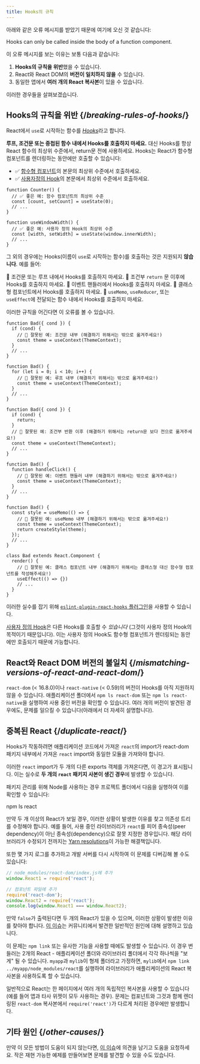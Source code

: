```yaml
---
title: Hooks의 규칙
---
```


아래와 같은 오류 메시지를 받았기 때문에 여기에 오신 것 같습니다:

<ConsoleBlock level="error">

Hooks can only be called inside the body of a function component.

</ConsoleBlock>

이 오류 메시지를 보는 이유는 보통 다음과 같습니다:

1. **Hooks의 규칙을 위반**했을 수 있습니다.
2. React와 React DOM의 **버전이 일치하지 않을** 수 있습니다.
3. 동일한 앱에서 **여러 개의 React 복사본**이 있을 수 있습니다.

이러한 경우들을 살펴보겠습니다.

## Hooks의 규칙을 위반 {/*breaking-rules-of-hooks*/}

React에서 `use`로 시작하는 함수를 [*Hooks*](/reference/react)라고 합니다.

**루프, 조건문 또는 중첩된 함수 내에서 Hooks를 호출하지 마세요.** 대신 Hooks를 항상 React 함수의 최상위 수준에서, return문 전에 사용하세요. Hooks는 React가 함수형 컴포넌트를 렌더링하는 동안에만 호출할 수 있습니다:

* ✅ [함수형 컴포넌트](/learn/your-first-component)의 본문의 최상위 수준에서 호출하세요.
* ✅ [사용자정의 Hook](/learn/reusing-logic-with-custom-hooks)의 본문에서 최상위 수준에서 호출하세요.

```js{2-3,8-9}
function Counter() {
  // ✅ 좋은 예: 함수 컴포넌트의 최상위 수준
  const [count, setCount] = useState(0);
  // ...
}

function useWindowWidth() {
  // ✅ 좋은 예: 사용자 정의 Hook의 최상위 수준
  const [width, setWidth] = useState(window.innerWidth);
  // ...
}
```

그 외의 경우에는 Hooks(이름이 `use`로 시작하는 함수)를 호출하는 것은 지원되지 **않습니다**. 예를 들어:

🔴 조건문 또는 루프 내에서 Hooks를 호출하지 마세요.
🔴 조건부 `return` 문 이후에 Hooks를 호출하지 마세요.
🔴 이벤트 핸들러에서 Hooks를 호출하지 마세요.
🔴 클래스형 컴포넌트에서 Hooks를 호출하지 마세요.
🔴 `useMemo`, `useReducer`, 또는 `useEffect`에 전달되는 함수 내에서 Hooks를 호출하지 마세요.

이러한 규칙을 어긴다면 이 오류를 볼 수 있습니다.

```js{3-4,11-12,20-21}
function Bad({ cond }) {
  if (cond) {
    // 🔴 잘못된 예: 조건문 내부 (해결하기 위해서는 밖으로 옮겨주세요!)
    const theme = useContext(ThemeContext);
  }
  // ...
}

function Bad() {
  for (let i = 0; i < 10; i++) {
    // 🔴 잘못된 예: 루프 내부 (해결하기 위해서는 밖으로 옮겨주세요!)
    const theme = useContext(ThemeContext);
  }
  // ...
}

function Bad({ cond }) {
  if (cond) {
    return;
  }
  // 🔴 잘못된 예: 조건부 반환 이후 (해결하기 위해서는 return문 보다 전으로 옮겨주세요!)
  const theme = useContext(ThemeContext);
  // ...
}

function Bad() {
  function handleClick() {
    // 🔴 잘못된 예: 이벤트 핸들러 내부 (해결하기 위해서는 밖으로 옮겨주세요!)
    const theme = useContext(ThemeContext);
  }
  // ...
}

function Bad() {
  const style = useMemo(() => {
    // 🔴 잘못된 예: useMemo 내부 (해결하기 위해서는 밖으로 옮겨주세요!)
    const theme = useContext(ThemeContext);
    return createStyle(theme);
  });
  // ...
}

class Bad extends React.Component {
  render() {
    // 🔴 잘못된 예: 클래스 컴포넌트 내부 (해결하기 위해서는 클래스형 대신 함수형 컴포넌트를 작성해주세요!)
    useEffect(() => {})
    // ...
  }
}
```

이러한 실수를 잡기 위해 [`eslint-plugin-react-hooks` 플러그인](https://www.npmjs.com/package/eslint-plugin-react-hooks)을 사용할 수 있습니다.

<Note>

[사용자 정의 Hook](/learn/reusing-logic-with-custom-hooks)은 다른 Hooks를 호출할 수 *있습니다* (그것이 사용자 정의 Hook의 목적이기 때문입니다). 이는 사용자 정의 Hook도 함수형 컴포넌트가 렌더링되는 동안에만 호출되기 때문에 가능합니다.

</Note>

## React와 React DOM 버전의 불일치 {/*mismatching-versions-of-react-and-react-dom*/}

`react-dom` (< 16.8.0)이나 `react-native` (< 0.59)의 버전이 Hooks를 아직 지원하지 않을 수 있습니다. 애플리케이션 폴더에서 `npm ls react-dom` 또는 `npm ls react-native`을 실행하여 사용 중인 버전을 확인할 수 있습니다. 여러 개의 버전이 발견된 경우에도, 문제를 일으킬 수 있습니다(아래에서 더 자세히 설명합니다).

## 중복된 React {/*duplicate-react*/}

Hooks가 작동하려면 애플리케이션 코드에서 가져온 `react`의 import가 react-dom 패키지 내부에서 가져온 `react` import와 동일한 모듈을 가져와야 합니다.

이러한 `react` import가 두 개의 다른 exports 객체를 가져온다면, 이 경고가 표시됩니다. 이는 실수로 **두 개의 `react` 패키지 사본이 생긴 경우**에 발생할 수 있습니다.

패키지 관리를 위해 Node를 사용하는 경우 프로젝트 폴더에서 다음을 실행하여 이를 확인할 수 있습니다:

<TerminalBlock>

npm ls react

</TerminalBlock>

만약 두 개 이상의 React가 보일 경우, 이러한 상황이 발생한 이유를 찾고 의존성 트리를 수정해야 합니다. 예를 들어, 사용 중인 라이브러리가 `react`를 피어 종속성(peer dependency)이 아닌 종속성(dependency)으로 잘못 지정한 경우입니다. 해당 라이브러리가 수정되기 전까지는 [Yarn resolutions](https://yarnpkg.com/lang/en/docs/selective-version-resolutions/)이 가능한 해결책입니다.

또한 몇 가지 로그를 추가하고 개발 서버를 다시 시작하여 이 문제를 디버깅해 볼 수도 있습니다:

```js
// node_modules/react-dom/index.js에 추가
window.React1 = require('react');

// 컴포넌트 파일에 추가
require('react-dom');
window.React2 = require('react');
console.log(window.React1 === window.React2);
```

만약 `false`가 출력된다면 두 개의 React가 있을 수 있으며, 이러한 상황이 발생한 이유를 찾아야 합니다. [이 이슈](https://github.com/facebook/react/issues/13991)는 커뮤니티에서 발견한 일반적인 원인에 대해 설명하고 있습니다.

이 문제는 `npm link` 또는 유사한 기능을 사용할 때에도 발생할 수 있습니다. 이 경우 번들러는 2개의 React - 애플리케이션 폴더와 라이브러리 폴더에서 각각 하나씩을 "보게" 될 수 있습니다. `myapp`과 `mylib`이 형제 폴더라고 가정하면, `mylib`에서 `npm link ../myapp/node_modules/react`를 실행하여 라이브러리가 애플리케이션의 React 복사본을 사용하도록 할 수 있습니다.

<Note>

일반적으로 React는 한 페이지에서 여러 개의 독립적인 복사본을 사용할 수 있습니다 (예를 들어 앱과 타사 위젯이 모두 사용하는 경우). 문제는 컴포넌트와 그것과 함께 렌더링된 `react-dom` 복사본에서 `require('react')`가 다르게 처리된 경우에만 발생합니다.

</Note>

## 기타 원인 {/*other-causes*/}

만약 이 모든 방법이 도움이 되지 않는다면, [이 이슈](https://github.com/facebook/react/issues/13991)에 의견을 남기고 도움을 요청하세요. 작은 재현 가능한 예제를 만들어보면 문제를 발견할 수 있을 수도 있습니다.
